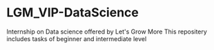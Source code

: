 # LGM_VIP-DataScience
Internship on Data science offered by Let's Grow More This repositery includes tasks of beginner and intermediate level 
